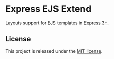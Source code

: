 # Express EJS Extend

Layouts support for [EJS][ejs] templates in [Express 3+][express].


## License

This project is released under the [MIT license](LICENSE.txt).


[ejs]: http://ejs.co
[express]: http://expressjs.com
